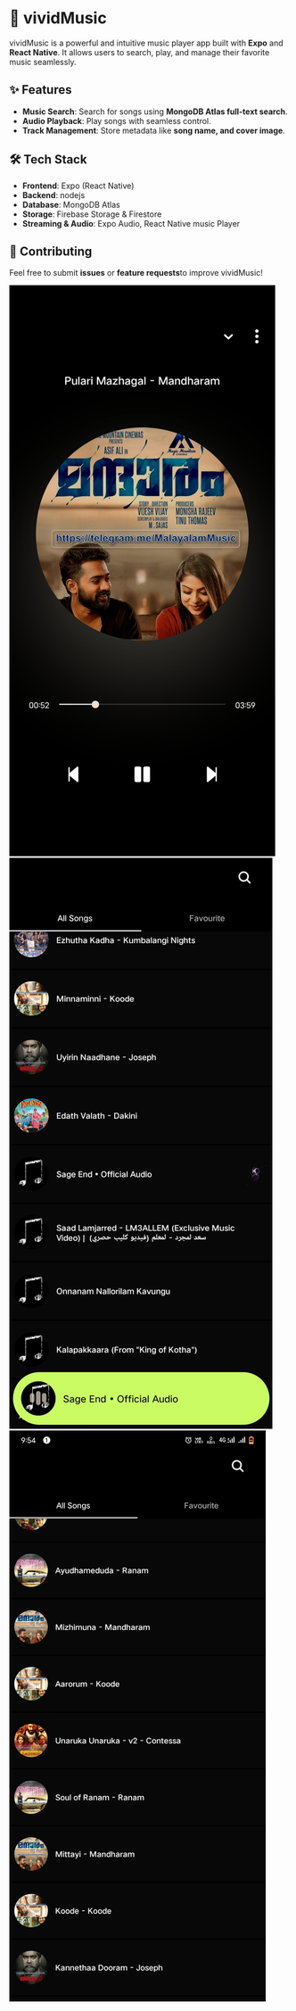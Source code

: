 # 🎵 vividMusic  

vividMusic is a powerful and intuitive music player app built with **Expo** and **React Native**. It allows users to search, play, and manage their favorite music seamlessly.  

## ✨ Features  
- **Music Search**: Search for songs using **MongoDB Atlas full-text search**.  
- **Audio Playback**: Play songs with seamless control.  
- **Track Management**: Store metadata like **song name, and cover image**.  

## 🛠 Tech Stack  
- **Frontend**: Expo (React Native)  
- **Backend**: nodejs  
- **Database**: MongoDB Atlas  
- **Storage**: Firebase Storage & Firestore  
- **Streaming & Audio**: Expo Audio, React Native music Player  

## 🤝 Contributing  
Feel free to submit **issues** or **feature requests**to improve vividMusic!  


![Local Image](./preview/IMG_20250316_220014.jpg)
![Local Image](./preview/IMG_20250316_220044.jpg)
![Local Image](./preview/Screenshot_20250316_215405.jpg)
